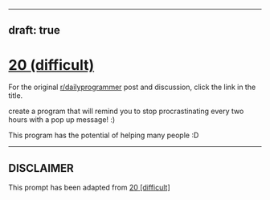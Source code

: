 ---
draft: true
----

# [20 (difficult)](https://www.reddit.com/r/dailyprogrammer/comments/qnl1d/382012_challenge_20_difficult/)

For the original [r/dailyprogrammer](https://www.reddit.com/r/dailyprogrammer/) post and discussion, click the link in the title.

create a program that will remind you to stop procrastinating every two hours with a pop up message! :)

This program has the potential of helping many people :D


----
## **DISCLAIMER**
This prompt has been adapted from [20 [difficult]](https://www.reddit.com/r/dailyprogrammer/comments/qnl1d/382012_challenge_20_difficult/
)
